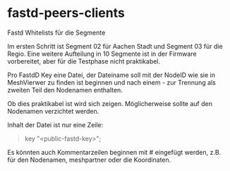 # fastd-peers-clients
Fastd Whitelists für die Segmente

Im ersten Schritt ist Segment 02 für Aachen Stadt und Segment 03 für die Regio. Eine weitere Aufteilung in 10 Segmente ist in der Firmware vorbereitet, aber für die Testphase nicht praktikabel.

Pro FastdD Key eine Datei, der Dateiname soll mit der NodeID wie sie in MeshVierwer zu finden ist beginnen und nach einem - zur Trennung als zweiten Teil den Nodenamen enthalten.

Ob dies praktikabel ist wird sich zeigen. Möglicherweise sollte auf den Nodenamen verzichtet werden.

Inhalt der Datei ist nur eine Zeile:
> key "\<public-fastd-key\>";

Es könnten auch Kommentarzeilen beginnen mit # eingefügt werden, z.B. für den Nodenamen, meshpartner oder die Koordinaten.
